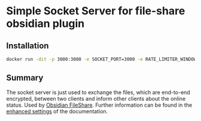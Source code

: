 # Simple Socket Server for file-share obsidian plugin

## Installation

```bash
docker run -dit -p 3000:3000 -e SOCKET_PORT=3000 -e RATE_LIMITER_WINDOW_MS=900000 -e RATE_LIMITER_MAX_REQUESTS=10 -e RATE_LIMITER_MAX_CONNECTIONS=5 -e CERT_PEM_PATH=path-to-your-cert-file -e KEY_PEM_PATH=path-to-your-key-file jloferer96/obsidian-file-share-server:latest
```


## Summary

The socket server is just used to exchange the files, which are end-to-end encrypted, between two clients and inform other clients about the online status.
Used by [Obsidian FileShare](https://github.com/muckmuck96/obsidian-file-share). Further information can be found in the [enhanced settings](https://muckmuck96.github.io/obsidian-file-share/enhanced-server-configuration.html) of the documentation.
